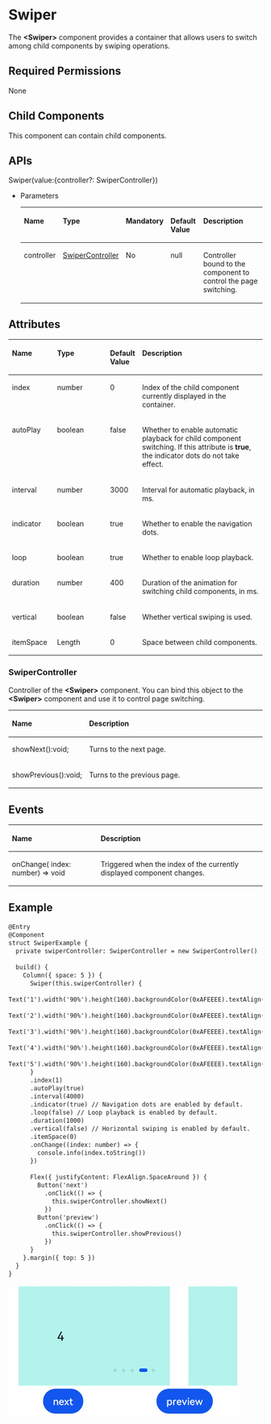 # Swiper<a name="EN-US_TOPIC_0000001111421434"></a>

The  **<Swiper\>**  component provides a container that allows users to switch among child components by swiping operations.

## Required Permissions<a name="section988262631714"></a>

None

## Child Components<a name="section5989144051714"></a>

This component can contain child components.

## APIs<a name="section97451749121712"></a>

Swiper\(value:\{controller?: SwiperController\}\)

-   Parameters

    <a name="table4435141419293"></a>
    <table><thead align="left"><tr id="row11435161419299"><th class="cellrowborder" valign="top" width="16.11%" id="mcps1.1.6.1.1"><p id="p4436181415299"><a name="p4436181415299"></a><a name="p4436181415299"></a>Name</p>
    </th>
    <th class="cellrowborder" valign="top" width="21.18%" id="mcps1.1.6.1.2"><p id="p7436714142919"><a name="p7436714142919"></a><a name="p7436714142919"></a>Type</p>
    </th>
    <th class="cellrowborder" valign="top" width="12.64%" id="mcps1.1.6.1.3"><p id="p114361814162918"><a name="p114361814162918"></a><a name="p114361814162918"></a>Mandatory</p>
    </th>
    <th class="cellrowborder" valign="top" width="13.850000000000001%" id="mcps1.1.6.1.4"><p id="p3436214132910"><a name="p3436214132910"></a><a name="p3436214132910"></a>Default Value</p>
    </th>
    <th class="cellrowborder" valign="top" width="36.22%" id="mcps1.1.6.1.5"><p id="p9436191410294"><a name="p9436191410294"></a><a name="p9436191410294"></a>Description</p>
    </th>
    </tr>
    </thead>
    <tbody><tr id="row174369146296"><td class="cellrowborder" valign="top" width="16.11%" headers="mcps1.1.6.1.1 "><p id="p443661416299"><a name="p443661416299"></a><a name="p443661416299"></a>controller</p>
    </td>
    <td class="cellrowborder" valign="top" width="21.18%" headers="mcps1.1.6.1.2 "><p id="p15436014132918"><a name="p15436014132918"></a><a name="p15436014132918"></a><a href="#section1690616710381">SwiperController</a></p>
    </td>
    <td class="cellrowborder" valign="top" width="12.64%" headers="mcps1.1.6.1.3 "><p id="p5436314202914"><a name="p5436314202914"></a><a name="p5436314202914"></a>No</p>
    </td>
    <td class="cellrowborder" valign="top" width="13.850000000000001%" headers="mcps1.1.6.1.4 "><p id="p543613144290"><a name="p543613144290"></a><a name="p543613144290"></a>null</p>
    </td>
    <td class="cellrowborder" valign="top" width="36.22%" headers="mcps1.1.6.1.5 "><p id="p1843614141293"><a name="p1843614141293"></a><a name="p1843614141293"></a>Controller bound to the component to control the page switching.</p>
    </td>
    </tr>
    </tbody>
    </table>


## Attributes<a name="section1738516911810"></a>

<a name="table1854mcpsimp"></a>
<table><thead align="left"><tr id="row1861mcpsimp"><th class="cellrowborder" valign="top" width="17.82%" id="mcps1.1.5.1.1"><p id="p1863mcpsimp"><a name="p1863mcpsimp"></a><a name="p1863mcpsimp"></a>Name</p>
</th>
<th class="cellrowborder" valign="top" width="21.4%" id="mcps1.1.5.1.2"><p id="p1865mcpsimp"><a name="p1865mcpsimp"></a><a name="p1865mcpsimp"></a>Type</p>
</th>
<th class="cellrowborder" valign="top" width="9.879999999999999%" id="mcps1.1.5.1.3"><p id="p1867mcpsimp"><a name="p1867mcpsimp"></a><a name="p1867mcpsimp"></a>Default Value</p>
</th>
<th class="cellrowborder" valign="top" width="50.9%" id="mcps1.1.5.1.4"><p id="p1869mcpsimp"><a name="p1869mcpsimp"></a><a name="p1869mcpsimp"></a>Description</p>
</th>
</tr>
</thead>
<tbody><tr id="row1870mcpsimp"><td class="cellrowborder" valign="top" width="17.82%" headers="mcps1.1.5.1.1 "><p id="p1872mcpsimp"><a name="p1872mcpsimp"></a><a name="p1872mcpsimp"></a>index</p>
</td>
<td class="cellrowborder" valign="top" width="21.4%" headers="mcps1.1.5.1.2 "><p id="p1874mcpsimp"><a name="p1874mcpsimp"></a><a name="p1874mcpsimp"></a>number</p>
</td>
<td class="cellrowborder" valign="top" width="9.879999999999999%" headers="mcps1.1.5.1.3 "><p id="p1876mcpsimp"><a name="p1876mcpsimp"></a><a name="p1876mcpsimp"></a>0</p>
</td>
<td class="cellrowborder" valign="top" width="50.9%" headers="mcps1.1.5.1.4 "><p id="p1878mcpsimp"><a name="p1878mcpsimp"></a><a name="p1878mcpsimp"></a>Index of the child component currently displayed in the container.</p>
</td>
</tr>
<tr id="row1879mcpsimp"><td class="cellrowborder" valign="top" width="17.82%" headers="mcps1.1.5.1.1 "><p id="p1881mcpsimp"><a name="p1881mcpsimp"></a><a name="p1881mcpsimp"></a>autoPlay</p>
</td>
<td class="cellrowborder" valign="top" width="21.4%" headers="mcps1.1.5.1.2 "><p id="p1883mcpsimp"><a name="p1883mcpsimp"></a><a name="p1883mcpsimp"></a>boolean</p>
</td>
<td class="cellrowborder" valign="top" width="9.879999999999999%" headers="mcps1.1.5.1.3 "><p id="p1885mcpsimp"><a name="p1885mcpsimp"></a><a name="p1885mcpsimp"></a>false</p>
</td>
<td class="cellrowborder" valign="top" width="50.9%" headers="mcps1.1.5.1.4 "><p id="p1887mcpsimp"><a name="p1887mcpsimp"></a><a name="p1887mcpsimp"></a>Whether to enable automatic playback for child component switching. If this attribute is <strong id="b6689142301013"><a name="b6689142301013"></a><a name="b6689142301013"></a>true</strong>, the indicator dots do not take effect.</p>
</td>
</tr>
<tr id="row1888mcpsimp"><td class="cellrowborder" valign="top" width="17.82%" headers="mcps1.1.5.1.1 "><p id="p1890mcpsimp"><a name="p1890mcpsimp"></a><a name="p1890mcpsimp"></a>interval</p>
</td>
<td class="cellrowborder" valign="top" width="21.4%" headers="mcps1.1.5.1.2 "><p id="p1892mcpsimp"><a name="p1892mcpsimp"></a><a name="p1892mcpsimp"></a>number</p>
</td>
<td class="cellrowborder" valign="top" width="9.879999999999999%" headers="mcps1.1.5.1.3 "><p id="p1894mcpsimp"><a name="p1894mcpsimp"></a><a name="p1894mcpsimp"></a>3000</p>
</td>
<td class="cellrowborder" valign="top" width="50.9%" headers="mcps1.1.5.1.4 "><p id="p1896mcpsimp"><a name="p1896mcpsimp"></a><a name="p1896mcpsimp"></a>Interval for automatic playback, in ms.</p>
</td>
</tr>
<tr id="row1897mcpsimp"><td class="cellrowborder" valign="top" width="17.82%" headers="mcps1.1.5.1.1 "><p id="p1899mcpsimp"><a name="p1899mcpsimp"></a><a name="p1899mcpsimp"></a>indicator</p>
</td>
<td class="cellrowborder" valign="top" width="21.4%" headers="mcps1.1.5.1.2 "><p id="p1901mcpsimp"><a name="p1901mcpsimp"></a><a name="p1901mcpsimp"></a>boolean</p>
</td>
<td class="cellrowborder" valign="top" width="9.879999999999999%" headers="mcps1.1.5.1.3 "><p id="p1903mcpsimp"><a name="p1903mcpsimp"></a><a name="p1903mcpsimp"></a>true</p>
</td>
<td class="cellrowborder" valign="top" width="50.9%" headers="mcps1.1.5.1.4 "><p id="p1905mcpsimp"><a name="p1905mcpsimp"></a><a name="p1905mcpsimp"></a>Whether to enable the navigation dots.</p>
</td>
</tr>
<tr id="row1906mcpsimp"><td class="cellrowborder" valign="top" width="17.82%" headers="mcps1.1.5.1.1 "><p id="p1908mcpsimp"><a name="p1908mcpsimp"></a><a name="p1908mcpsimp"></a>loop</p>
</td>
<td class="cellrowborder" valign="top" width="21.4%" headers="mcps1.1.5.1.2 "><p id="p1910mcpsimp"><a name="p1910mcpsimp"></a><a name="p1910mcpsimp"></a>boolean</p>
</td>
<td class="cellrowborder" valign="top" width="9.879999999999999%" headers="mcps1.1.5.1.3 "><p id="p1912mcpsimp"><a name="p1912mcpsimp"></a><a name="p1912mcpsimp"></a>true</p>
</td>
<td class="cellrowborder" valign="top" width="50.9%" headers="mcps1.1.5.1.4 "><p id="p1914mcpsimp"><a name="p1914mcpsimp"></a><a name="p1914mcpsimp"></a>Whether to enable loop playback.</p>
</td>
</tr>
<tr id="row1915mcpsimp"><td class="cellrowborder" valign="top" width="17.82%" headers="mcps1.1.5.1.1 "><p id="p1917mcpsimp"><a name="p1917mcpsimp"></a><a name="p1917mcpsimp"></a>duration</p>
</td>
<td class="cellrowborder" valign="top" width="21.4%" headers="mcps1.1.5.1.2 "><p id="p1919mcpsimp"><a name="p1919mcpsimp"></a><a name="p1919mcpsimp"></a>number</p>
</td>
<td class="cellrowborder" valign="top" width="9.879999999999999%" headers="mcps1.1.5.1.3 "><p id="p1921mcpsimp"><a name="p1921mcpsimp"></a><a name="p1921mcpsimp"></a>400</p>
</td>
<td class="cellrowborder" valign="top" width="50.9%" headers="mcps1.1.5.1.4 "><p id="p1923mcpsimp"><a name="p1923mcpsimp"></a><a name="p1923mcpsimp"></a>Duration of the animation for switching child components, in ms.</p>
</td>
</tr>
<tr id="row1924mcpsimp"><td class="cellrowborder" valign="top" width="17.82%" headers="mcps1.1.5.1.1 "><p id="p1926mcpsimp"><a name="p1926mcpsimp"></a><a name="p1926mcpsimp"></a>vertical</p>
</td>
<td class="cellrowborder" valign="top" width="21.4%" headers="mcps1.1.5.1.2 "><p id="p1928mcpsimp"><a name="p1928mcpsimp"></a><a name="p1928mcpsimp"></a>boolean</p>
</td>
<td class="cellrowborder" valign="top" width="9.879999999999999%" headers="mcps1.1.5.1.3 "><p id="p1930mcpsimp"><a name="p1930mcpsimp"></a><a name="p1930mcpsimp"></a>false</p>
</td>
<td class="cellrowborder" valign="top" width="50.9%" headers="mcps1.1.5.1.4 "><p id="p1932mcpsimp"><a name="p1932mcpsimp"></a><a name="p1932mcpsimp"></a>Whether vertical swiping is used.</p>
</td>
</tr>
<tr id="row14115155203919"><td class="cellrowborder" valign="top" width="17.82%" headers="mcps1.1.5.1.1 "><p id="p201151554390"><a name="p201151554390"></a><a name="p201151554390"></a>itemSpace</p>
</td>
<td class="cellrowborder" valign="top" width="21.4%" headers="mcps1.1.5.1.2 "><p id="p496921564018"><a name="p496921564018"></a><a name="p496921564018"></a>Length</p>
</td>
<td class="cellrowborder" valign="top" width="9.879999999999999%" headers="mcps1.1.5.1.3 "><p id="p51152057396"><a name="p51152057396"></a><a name="p51152057396"></a>0</p>
</td>
<td class="cellrowborder" valign="top" width="50.9%" headers="mcps1.1.5.1.4 "><p id="p311565183912"><a name="p311565183912"></a><a name="p311565183912"></a>Space between child components.</p>
</td>
</tr>
</tbody>
</table>

### SwiperController<a name="section1690616710381"></a>

Controller of the  **<Swiper\>**  component. You can bind this object to the  **<Swiper\>**  component and use it to control page switching.

<a name="table1891034201817"></a>
<table><thead align="left"><tr id="row158903416183"><th class="cellrowborder" valign="top" width="26.99%" id="mcps1.1.3.1.1"><p id="p178953411181"><a name="p178953411181"></a><a name="p178953411181"></a>Name</p>
</th>
<th class="cellrowborder" valign="top" width="73.00999999999999%" id="mcps1.1.3.1.2"><p id="p989133421817"><a name="p989133421817"></a><a name="p989133421817"></a>Description</p>
</th>
</tr>
</thead>
<tbody><tr id="row790163451817"><td class="cellrowborder" valign="top" width="26.99%" headers="mcps1.1.3.1.1 "><p id="p190173416184"><a name="p190173416184"></a><a name="p190173416184"></a>showNext():void;</p>
</td>
<td class="cellrowborder" valign="top" width="73.00999999999999%" headers="mcps1.1.3.1.2 "><p id="p10660111011194"><a name="p10660111011194"></a><a name="p10660111011194"></a>Turns to the next page.</p>
</td>
</tr>
<tr id="row1894121571918"><td class="cellrowborder" valign="top" width="26.99%" headers="mcps1.1.3.1.1 "><p id="p16941121517191"><a name="p16941121517191"></a><a name="p16941121517191"></a>showPrevious():void;</p>
</td>
<td class="cellrowborder" valign="top" width="73.00999999999999%" headers="mcps1.1.3.1.2 "><p id="p29423156194"><a name="p29423156194"></a><a name="p29423156194"></a>Turns to the previous page.</p>
</td>
</tr>
</tbody>
</table>

## Events<a name="section6741113101919"></a>

<a name="table1934mcpsimp"></a>
<table><thead align="left"><tr id="row1940mcpsimp"><th class="cellrowborder" colspan="2" valign="top" id="mcps1.1.4.1.1"><p id="p276mcpsimp"><a name="p276mcpsimp"></a><a name="p276mcpsimp"></a>Name</p>
</th>
<th class="cellrowborder" valign="top" id="mcps1.1.4.1.2"><p id="p1946mcpsimp"><a name="p1946mcpsimp"></a><a name="p1946mcpsimp"></a>Description</p>
</th>
</tr>
</thead>
<tbody><tr id="row1947mcpsimp"><td class="cellrowborder" colspan="2" valign="top" headers="mcps1.1.4.1.1 "><p id="p1949mcpsimp"><a name="p1949mcpsimp"></a><a name="p1949mcpsimp"></a>onChange( index: number) =&gt; void</p>
</td>
<td class="cellrowborder" valign="top" headers="mcps1.1.4.1.2 "><p id="p1953mcpsimp"><a name="p1953mcpsimp"></a><a name="p1953mcpsimp"></a>Triggered when the index of the currently displayed component changes.</p>
</td>
</tr>
</tbody>
</table>

## Example<a name="section1131255321814"></a>

```
@Entry
@Component
struct SwiperExample {
  private swiperController: SwiperController = new SwiperController()

  build() {
    Column({ space: 5 }) {
      Swiper(this.swiperController) {
        Text('1').width('90%').height(160).backgroundColor(0xAFEEEE).textAlign(TextAlign.Center).fontSize(20)
        Text('2').width('90%').height(160).backgroundColor(0xAFEEEE).textAlign(TextAlign.Center).fontSize(20)
        Text('3').width('90%').height(160).backgroundColor(0xAFEEEE).textAlign(TextAlign.Center).fontSize(20)
        Text('4').width('90%').height(160).backgroundColor(0xAFEEEE).textAlign(TextAlign.Center).fontSize(20)
        Text('5').width('90%').height(160).backgroundColor(0xAFEEEE).textAlign(TextAlign.Center).fontSize(20)
      }
      .index(1)
      .autoPlay(true)
      .interval(4000)
      .indicator(true) // Navigation dots are enabled by default.
      .loop(false) // Loop playback is enabled by default.
      .duration(1000)
      .vertical(false) // Horizontal swiping is enabled by default.
      .itemSpace(0)
      .onChange((index: number) => {
        console.info(index.toString())
      })

      Flex({ justifyContent: FlexAlign.SpaceAround }) {
        Button('next')
          .onClick(() => {
            this.swiperController.showNext()
          })
        Button('preview')
          .onClick(() => {
            this.swiperController.showPrevious()
          })
      }
    }.margin({ top: 5 })
  }
}
```

![](figures/swiper.gif)

